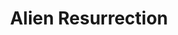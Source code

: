 ---
title: "Alien Resurrection"
year: 1997
rating: 1.5
stars: "★½"
rewatched: false
permalink: "alien-resurrection"
watched_on: 2024-09-06
---